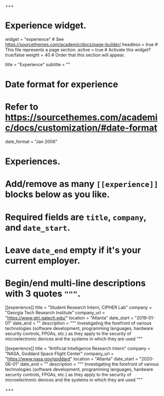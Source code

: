 +++
# Experience widget.
widget = "experience"  # See https://sourcethemes.com/academic/docs/page-builder/
headless = true  # This file represents a page section.
active = true  # Activate this widget? true/false
weight = 40  # Order that this section will appear.

title = "Experience"
subtitle = ""

# Date format for experience
#   Refer to https://sourcethemes.com/academic/docs/customization/#date-format
date_format = "Jan 2006"

# Experiences.
#   Add/remove as many `[[experience]]` blocks below as you like.
#   Required fields are `title`, `company`, and `date_start`.
#   Leave `date_end` empty if it's your current employer.
#   Begin/end multi-line descriptions with 3 quotes `"""`.
[[experience]]
  title = "Student Research Intern, CIPHER Lab"
  company = "Georgia Tech Research Institute"
  company_url = "https://www.gtri.gatech.edu/"
  location = "Atlanta"
  date_start = "2019-01-01"
  date_end = ""
  description = """
  Investigating the forefront of various technologies (software development, programming languages, hardware security controls, FPGAs, etc.) as they apply to the security of microelectronic devices and the systems in which they are used
  """

[[experience]]
  title = "Artificial Intelligence Research Intern"
  company = "NASA, Goddard Space Flight Center"
  company_url = "https://www.nasa.gov/goddard"
  location = "Atlanta"
  date_start = "2020-06-01"
  date_end = ""
  description = """
  Investigating the forefront of various technologies (software development, programming languages, hardware security controls, FPGAs, etc.) as they apply to the security of microelectronic devices and the systems in which they are used
  """

+++

